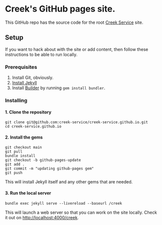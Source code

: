 # Creek's GitHub pages site.

This GitHub repo has the source code for the root [Creek Service](https://www.creekservice.org) site.

## Setup

If you want to hack about with the site or add content, then follow these instructions to be able to run locally.

### Prerequisites

1. Install Git, obviously.
2. [Install Jekyll](https://jekyllrb.com/docs/installation)
3. Install [Builder](https://bundler.io/) by running `gem install bundler`.

### Installing

#### 1. Clone the repository

```shell
git clone git@github.com:creek-service/creek-service.github.io.git
cd creek-service.github.io
```
#### 2. Install the gems

```shell
git checkout main
git pull
bundle install
git checkout -b github-pages-update
git add .
git commit -m "updating github-pages gem"
git push 
```
This will install Jekyll itself and any other gems that are needed.

#### 3. Run the local server

```shell
bundle exec jekyll serve --livereload --baseurl /creek
```
This will launch a web server so that you can work on the site locally. 
Check it out on [http://localhost:4000/creek](http://localhost:4000/creek).
